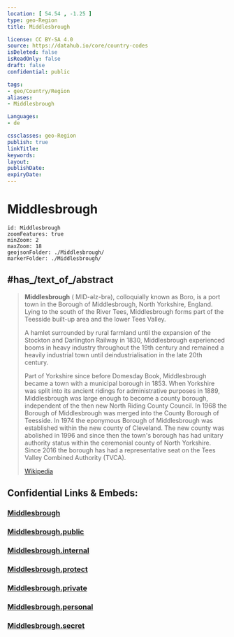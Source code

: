 ```yaml
---
location: [ 54.54 , -1.25 ] 
type: geo-Region
title: Middlesbrough

license: CC BY-SA 4.0
source: https://datahub.io/core/country-codes
isDeleted: false
isReadOnly: false
draft: false
confidential: public

tags:
- geo/Country/Region
aliases:
- Middlesbrough

Languages:
- de

cssclasses: geo-Region
publish: true
linkTitle: 
keywords: 
layout: 
publishDate: 
expiryDate: 
---
```


# Middlesbrough

```leaflet
id: Middlesbrough
zoomFeatures: true 
minZoom: 2 
maxZoom: 18
geojsonFolder: ./Middlesbrough/
markerFolder: ./Middlesbrough/
```


## #has_/text_of_/abstract 

> **Middlesbrough** (  MID-əlz-brə), colloquially known as Boro, 
> is a port town in the Borough of Middlesbrough, North Yorkshire, England. 
> Lying to the south of the River Tees, Middlesbrough 
> forms part of the Teesside built-up area and the lower Tees Valley.
>
> A hamlet surrounded by rural farmland 
> until the expansion of the Stockton and Darlington Railway in 1830, 
> Middlesbrough experienced booms in heavy industry 
> throughout the 19th century and remained a heavily industrial town 
> until deindustrialisation in the late 20th century.
>
> Part of Yorkshire since before Domesday Book, Middlesbrough became a town with a municipal borough in 1853. When Yorkshire was split into its ancient ridings for administrative purposes in 1889, Middlesbrough was large enough to become a county borough, independent of the then new North Riding County Council. In 1968 the Borough of Middlesbrough was merged into the County Borough of Teesside. In 1974 the eponymous Borough of Middlesbrough was established within the new county of Cleveland. The new county was abolished in 1996 and since then the town's borough has had unitary authority status within the ceremonial county of North Yorkshire. Since 2016 the borough has had a representative seat on the Tees Valley Combined Authority (TVCA).
>
> [Wikipedia](https://en.wikipedia.org/wiki/Middlesbrough)


## Confidential Links & Embeds: 

### [Middlesbrough](/_Standards/Earth/Continent/Europe/Europe~North/UK/England/Regions~England/Yorkshire_and_the_Humber/Yorkshire~North/Middlesbrough.md) 

### [Middlesbrough.public](/_public/Earth/Continent/Europe/Europe~North/UK/England/Regions~England/Yorkshire_and_the_Humber/Yorkshire~North/Middlesbrough.public.md) 

### [Middlesbrough.internal](/_internal/Earth/Continent/Europe/Europe~North/UK/England/Regions~England/Yorkshire_and_the_Humber/Yorkshire~North/Middlesbrough.internal.md) 

### [Middlesbrough.protect](/_protect/Earth/Continent/Europe/Europe~North/UK/England/Regions~England/Yorkshire_and_the_Humber/Yorkshire~North/Middlesbrough.protect.md) 

### [Middlesbrough.private](/_private/Earth/Continent/Europe/Europe~North/UK/England/Regions~England/Yorkshire_and_the_Humber/Yorkshire~North/Middlesbrough.private.md) 

### [Middlesbrough.personal](/_personal/Earth/Continent/Europe/Europe~North/UK/England/Regions~England/Yorkshire_and_the_Humber/Yorkshire~North/Middlesbrough.personal.md) 

### [Middlesbrough.secret](/_secret/Earth/Continent/Europe/Europe~North/UK/England/Regions~England/Yorkshire_and_the_Humber/Yorkshire~North/Middlesbrough.secret.md)

